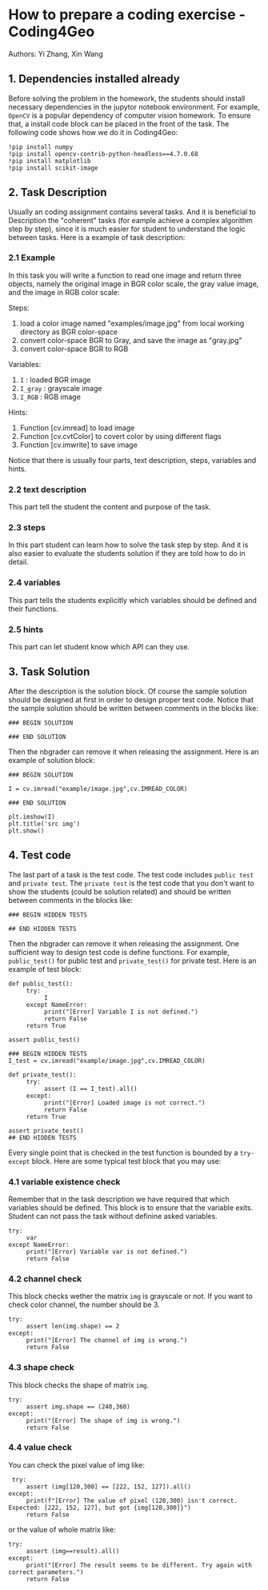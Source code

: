 # How to prepare a coding exercise - Coding4Geo

Authors: Yi Zhang, Xin Wang


## 1. Dependencies installed already
Before solving the problem in the homework, the students should install necessary dependencies in the jupytor notebook environment. For example, `OpenCV` is a popular dependency of computer vision homework. To ensure that, a install code block can be placed in the front of the task. The following code shows how we do it in Coding4Geo:

```
!pip install numpy
!pip install opencv-contrib-python-headless==4.7.0.68
!pip install matplotlib
!pip install scikit-image
```
## 2. Task Description

Usually an coding assignment contains several tasks. And it is beneficial to Description the "coherent" tasks (for eample achieve a complex algorithm step by step), since it is much easier for student to understand the logic between tasks. Here is a example of task description:

### 2.1 Example
In this task you will write a function to read one image and return three objects, namely the original image in BGR color scale, the gray value image, and the image in RGB color scale:

Steps:
1. load a color image named "examples/image.jpg" from local working directory as BGR color-space
2. convert color-space BGR to Gray, and save the image as "gray.jpg"
3. convert color-space BGR to RGB

Variables:
1. `I` : loaded BGR image
2. `I_gray` : grayscale image
3. `I_RGB` : RGB image

Hints:
1. Function [cv.imread] to load image
2. Function [cv.cvtColor] to covert color by using different flags
3. Function [cv.imwrite] to save image

Notice that there is usually four parts, text description, steps, variables and hints.

### 2.2 text description
This part tell the student the content and purpose of the task.  

### 2.3 steps
In this part student can learn how to solve the task step by step. And it is also easier to evaluate the students solution if they are told how to do in detail.

### 2.4 variables
This part tells the students explicitly which variables should be defined and their functions.

### 2.5 hints
This part can let student know which API can they use.

## 3. Task Solution
After the description is the solution block. Of course the sample solution should be designed at first in order to design proper test code. Notice that the sample solution should be written between comments in the blocks like:
```
### BEGIN SOLUTION
    
### END SOLUTION
```
Then the nbgrader can remove it when releasing the assignment. Here is an example of solution block:
```
### BEGIN SOLUTION

I = cv.imread("example/image.jpg",cv.IMREAD_COLOR)

### END SOLUTION

plt.imshow(I)
plt.title('src img')
plt.show()
```
## 4. Test code
The last part of a task is the test code. The test code includes `public test` and `private test`. The `private test` is the test code that you don't want to show the students (could be solution related) and should be written between comments in the blocks like:
```
### BEGIN HIDDEN TESTS

## END HIDDEN TESTS
```
Then the nbgrader can remove it when releasing the assignment. One sufficient way to design test code is define functions. For example, `public_test()` for public test and `private_test()` for private test. Here is an example of test block:

```
def public_test():
     try:
          I
     except NameError:
          print("[Error] Variable I is not defined.")
          return False
     return True

assert public_test()

### BEGIN HIDDEN TESTS
I_test = cv.imread("example/image.jpg",cv.IMREAD_COLOR)

def private_test():
     try: 
          assert (I == I_test).all()
     except: 
          print("[Error] Loaded image is not correct.")
          return False
     return True
     
assert private_test()
## END HIDDEN TESTS
```

Every single point that is checked in the test function is bounded by a `try-except` block. Here are some typical test block that you may use:

### 4.1 variable existence check
Remember that in the task description we have required that which variables should be defined. This block is to ensure that the variable exits. Student can not pass the task without definine asked variables.
```
try:
     var
except NameError:
     print("[Error] Variable var is not defined.")
     return False
```

### 4.2 channel check
This block checks wether the matrix `img` is grayscale or not. If you want to check color channel, the number should be 3.
```
try:
     assert len(img.shape) == 2
except:
     print("[Error] The channel of img is wrong.")
     return False
```

### 4.3 shape check
This block checks the shape of matrix `img`.
```
try:
     assert img.shape == (240,360)
except:
     print("[Error] The shape of img is wrong.")
     return False
```
### 4.4 value check
You can check the pixel value of img like:
```
 try:
     assert (img[120,300] == [222, 152, 127]).all()
except:
     print(f"[Error] The value of pixel (120,300) isn't correct. Expected: [222, 152, 127], but got {img[120,300]}")
     return False
```
or the value of whole matrix like:
```
try: 
     assert (img==result).all()
except: 
     print("[Error] The result seems to be different. Try again with correct parameters.") 
     return False
```